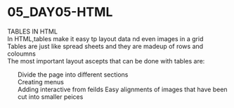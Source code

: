 # 05_DAY05-HTML
TABLES IN HTML <BR>
In HTML,tables make it easy tp layout data nd even images in a grid <br>
Tables are just like spread sheets and they are madeup of rows and coloumns <br>
The most important layout ascepts that can be done with tables are: <br>
<ul type="circle"> 
<l1> Divide the page into different sections </l1> <br>
<l1>Creating menus </l1> <br>
<l1> Adding interactive from feilds </l1 <br>
<l1> Easy alignments of images that have been cut into smaller peices  </l1 
  </ul>
